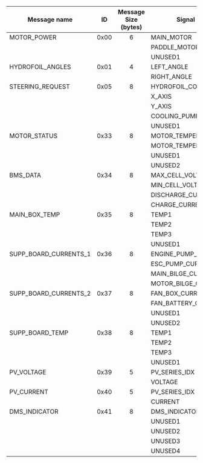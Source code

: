 |Message name|ID|Message Size (bytes)|Signal name|Size (bits)|Format|Scaling|Offset|Min|Max|Unit|Comment|
|---|:---:|:---:|---|---|:---:|:---:|:---:|:---:|:---:|:---:|---|
|MOTOR_POWER|0x00|6|MAIN_MOTOR|16|1-|0.1|0|-100|100|%|||
||||PADDLE_MOTOR|16|1-|0.1|0|-100|100|%|||
||||UNUSED1|16|1-|1|0|0|1||||
|HYDROFOIL_ANGLES|0x01|4|LEFT_ANGLE|16|1-|0.01|0|-10|10||||
||||RIGHT_ANGLE|16|1-|0.01|0|-10|10||||
|STEERING_REQUEST|0x05|8|HYDROFOIL_CONTROL_MODE|8|1+|1|0|0|2||AUTOMATIC/MANUAL_LINEAR_SPLINE_MIXER/MANUAL_ROLL_PID||
||||X_AXIS|16|1+|1|0|0|4000||||
||||Y_AXIS|16|1+|1|0|0|4000||||
||||COOLING_PUMP|8|1+|1|0|0|2||OFF/ON/AUTO||
||||UNUSED1|16|1-|1|0|0|1||||
|MOTOR_STATUS|0x33|8|MOTOR_TEMPERATURE_1|16|1+|1|0|0|200|C|||
||||MOTOR_TEMPERATURE_2|16|1+|1|0|0|200|C|||
||||UNUSED1|16|1-|1|0|0|1||||
||||UNUSED2|16|1-|1|0|0|1||||
|BMS_DATA|0x34|8|MAX_CELL_VOLTAGE|16|1+|0.00001|0|0|5|V|||
||||MIN_CELL_VOLTAGE|16|1+|0.00001|0|0|5|V|||
||||DISCHARGE_CURRENT|16|1+|0.1|0|-20|500|A|||
||||CHARGE_CURRENT|16|1+|0.1|0|0|100|A|||
|MAIN_BOX_TEMP|0x35|8|TEMP1|16|1+|0.01|0|0|200|C|||
||||TEMP2|16|1+|0.01|0|0|200|C|||
||||TEMP3|16|1+|0.01|0|0|200|C|||
||||UNUSED1|16|1-|1|0|0|1||||
|SUPP_BOARD_CURRENTS_1|0x36|8|ENGINE_PUMP_CURRENT|16|1+|0.001|0|0|5|A|||
||||ESC_PUMP_CURRENT|16|1+|0.001|0|0|5|A|||
||||MAIN_BILGE_CURRENT|16|1+|0.001|0|0|5|A|||
||||MOTOR_BILGE_CURRENT|16|1+|0.001|0|0|5|A|||
|SUPP_BOARD_CURRENTS_2|0x37|8|FAN_BOX_CURRENT|16|1+|0.001|0|0|5|A|||
||||FAN_BATTERY_CURRENT|16|1+|0.001|0|0|5|A|||
||||UNUSED1|16|1-|1|0|0|1||||
||||UNUSED2|16|1-|1|0|0|1||||
|SUPP_BOARD_TEMP|0x38|8|TEMP1|16|1+|1|0|0|200|C|||
||||TEMP2|16|1+|1|0|0|200|C|||
||||TEMP3|16|1+|1|0|0|200|C|||
||||UNUSED1|16|1-|1|0|0|1||||
|PV_VOLTAGE|0x39|5|PV_SERIES_IDX|8|1+|1|0|0|7||||
||||VOLTAGE|32|1+|1|0|0|60000|mV|||
|PV_CURRENT|0x40|5|PV_SERIES_IDX|8|1+|1|0|0|7||||
||||CURRENT|32|1-|1|0|-4000|6000|mA|||
|DMS_INDICATOR|0x41|8|DMS_INDICATOR|8|1+|1|0|0|1||UNPLUGGED/PLUGGED||
||||UNUSED1|8|1-|1|0|0|1||||
||||UNUSED2|16|1-|1|0|0|1||||
||||UNUSED3|16|1-|1|0|0|1||||
||||UNUSED4|16|1-|1|0|0|1||||
